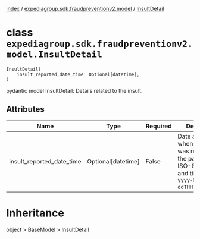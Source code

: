 [index](index.md) / [expediagroup.sdk.fraudpreventionv2.model](expediagroup.sdk.fraudpreventionv2.model.md) / [InsultDetail](InsultDetail.md)
# class `expediagroup.sdk.fraudpreventionv2.model.InsultDetail`
```
InsultDetail(
    insult_reported_date_time: Optional[datetime],
)
```

pydantic model InsultDetail: Details related to the insult.



## Attributes
    
    
        
    

|            Name           |        Type        | Required |                                                       Description                                                       |
|---------------------------|--------------------|----------|-------------------------------------------------------------------------------------------------------------------------|
| insult_reported_date_time | Optional[datetime] |  False   | Date and time when the insult was reported to the partner, in ISO-8601 date and time format `yyyy-MM-ddTHH:mm:ss.SSSZ`. |










# Inheritance
object > BaseModel > InsultDetail